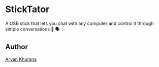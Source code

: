 # StickTator

A USB stick that lets you chat with any computer and control it through simple conversations 🎯 🗣️ ✨

## Author

[Aryan Khurana](https://github.com/AryanK1511)
